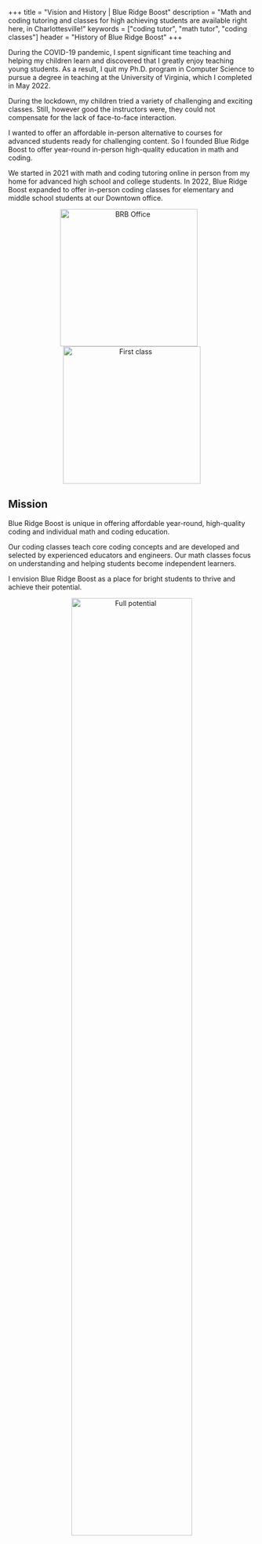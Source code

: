 +++
title = "Vision and History | Blue Ridge Boost"
description = "Math and coding tutoring and classes for high achieving students are available right here, in Charlottesville!"
keywords = ["coding tutor", "math tutor", "coding classes"]
header = "History of Blue Ridge Boost"
+++

<div class="container">

During the COVID-19 pandemic, I spent significant time teaching and helping my children learn and discovered that I greatly enjoy teaching young students. As a result, I quit my Ph.D. program in Computer Science to pursue a degree in teaching at the University of Virginia, which I completed in May 2022. 

During the lockdown, my children tried a variety of challenging and exciting classes. Still, however good the instructors were, they could not compensate for the lack of face-to-face interaction.

I wanted to offer an affordable in-person alternative to courses for advanced students ready for challenging content. So I founded Blue Ridge Boost to offer year-round in-person high-quality education in math and coding.

We started in 2021 with math and coding tutoring
online in person from my home for advanced high school and college
students. In 2022, Blue Ridge Boost expanded to offer in-person coding
classes for elementary and middle school students at our Downtown
office.

<center><img src="/images/openingbrb.jpg" align="center" height="280px" alt="BRB Office"> &nbsp;&nbsp;
<img src="/images/firstclass.jpg" align="center" alt="First class" height="280px">
</center>

## Mission

Blue Ridge Boost is unique in offering affordable year-round, high-quality coding and individual math and coding education.

Our coding classes teach core coding concepts and are developed and
selected by experienced educators and engineers. Our math classes
focus on understanding and helping students become independent
learners.

I envision Blue Ridge Boost as a place for bright students to thrive
and achieve their potential.

<center>
<img src="/images/fullpotential.jpg" alt="Full potential" width=70%">
</center>

<p><br></br></p>

</div>
